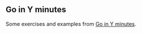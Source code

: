 ## Go in Y minutes

Some exercises and examples from [Go in Y minutes](https://learnxinyminutes.com/docs/go/).
